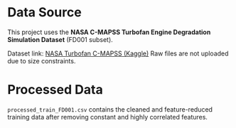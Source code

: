 # Data Source
This project uses the **NASA C-MAPSS Turbofan Engine Degradation Simulation Dataset** (FD001 subset).

Dataset link: [NASA Turbofan C-MAPSS (Kaggle)](https://www.kaggle.com/datasets/behrad3d/nasa-cmaps)
Raw files are not uploaded due to size constraints.

# Processed Data
`processed_train_FD001.csv` contains the cleaned and feature-reduced training data
after removing constant and highly correlated features.
